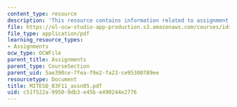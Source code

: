 ```yaml
---
content_type: resource
description: 'This resource contains information related to assignment 5: book review.'
file: https://ol-ocw-studio-app-production.s3.amazonaws.com/courses/ids-900-doctoral-seminar-in-engineering-systems-fall-2011/c51f522a99509db3e45be490244e2776_MITESD_83F11_assn05.pdf
file_type: application/pdf
learning_resource_types:
- Assignments
ocw_type: OCWFile
parent_title: Assignments
parent_type: CourseSection
parent_uid: 5ae390ce-7fea-f9e2-fa23-ce95300789ee
resourcetype: Document
title: MITESD_83F11_assn05.pdf
uid: c51f522a-9950-9db3-e45b-e490244e2776
---
```

